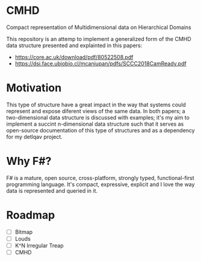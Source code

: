 # CMHD
Compact representation of Multidimensional data on Hierarchical Domains

This repository is an attemp to implement a generalized form of the CMHD
data structure presented and explainted in this papers:

- https://core.ac.uk/download/pdf/80522508.pdf
- https://dsi.face.ubiobio.cl/mcaniupan/pdfs/SCCC2018CamReady.pdf

# Motivation

This type of structure have a great impact in the way that systems could 
represent and expose diferent views of the same data. In both papers; a 
two-dimensional data structure is discussed with examples; it's 
my aim to implement a succint n-dimensional data structure such that it serves
as open-source documentation of this type of structures and as a dependency for
my detlqav project.

# Why F#?

F# is a mature, open source, cross-platform, strongly typed, functional-first 
programming language. It's compact, expressive, explicit and I love the way 
data is represented and queried in it.

# Roadmap
- [ ] Bitmap
- [ ] Louds
- [ ] K^N Irregular Treap
- [ ] CMHD